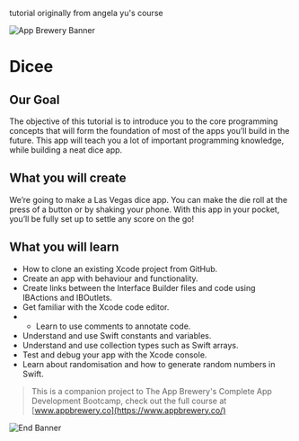 tutorial originally from angela yu's course

![App Brewery Banner](Documentation/AppBreweryBanner.png)

# Dicee

## Our Goal

The objective of this tutorial is to introduce you to the core programming concepts that will form the foundation of most of the apps you’ll build in the future. This app will teach you a lot of important programming knowledge, while building a neat dice app.

## What you will create

We’re going to make a Las Vegas dice app. You can make the die roll at the press of a button or by shaking your phone. With this app in your pocket, you’ll be fully set up to settle any score on the go!


## What you will learn

* How to clone an existing Xcode project from GitHub.
* Create an app with behaviour and functionality.
* Create links between the Interface Builder files and code using IBActions and IBOutlets.
* Get familiar with the Xcode code editor.
* * Learn to use comments to annotate code.
* Understand and use Swift constants and variables.
* Understand and use collection types such as Swift arrays.
* Test and debug your app with the Xcode console.
* Learn about randomisation and how to generate random numbers in Swift.



>This is a companion project to The App Brewery's Complete App Development Bootcamp, check out the full course at [www.appbrewery.co](https://www.appbrewery.co/)

![End Banner](Documentation/readme-end-banner.png)

